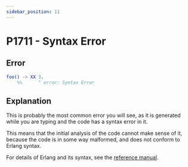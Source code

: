 ```yaml
---
sidebar_position: 11
---
```


# P1711 - Syntax Error

## Error

```erlang
foo() -> XX 3.
    %%      ^ error: Syntax Error
```

## Explanation

This is probably the most common error you will see, as it is generated while you are
typing and the code has a syntax error in it.

This means that the initial analysis of the code cannot make sense of it, because the code is in some way malformed, and does not conform to Erlang syntax.

For details of Erlang and its syntax, see the [reference manual](https://www.erlang.org/doc/reference_manual).
